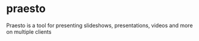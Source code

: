 # praesto
Praesto is a tool for presenting slideshows, presentations, videos and more on multiple clients

